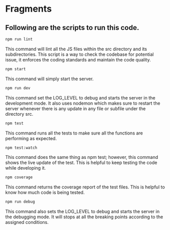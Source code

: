 # Fragments

## Following are the scripts to run this code.

```bash
npm run lint
```

This command will lint all the JS files within the src directory and its subdirectories. This script is a way to check the codebase for potential issue, it enforces the coding standards and maintain the code quality.

```bash
npm start
```

This command will simply start the server.

```bash
npm run dev
```

This command set the LOG_LEVEL to debug and starts the server in the development mode. It also uses nodemon which makes sure to restart the server whenever there is any update in any file or subfile under the directory src.

```bash
npm test
```

This command runs all the tests to make sure all the functions are performing as expected.

```bash
npm test:watch
```

This command does the same thing as npm test; however, this command shows the live update of the test. This is helpful to keep testing the code while developing it.

```bash
npm coverage
```

This command returns the coverage report of the test files. This is helpful to know how much code is being tested.

```bash
npm run debug
```

This command also sets the LOG_LEVEL to debug and starts the server in the debugging mode. It will stops at all the breaking points according to the assigned conditions.
